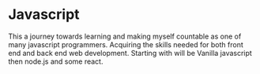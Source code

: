 # Javascript
This a journey towards learning and making myself countable as one of many javascript programmers.
Acquiring the skills needed for both front end and back end web development.
Starting with will be Vanilla javascript then node.js and some react.
